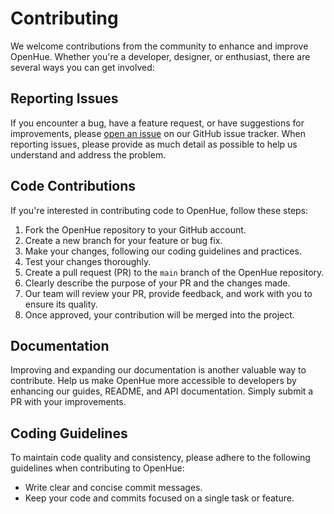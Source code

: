 # Contributing

We welcome contributions from the community to enhance and improve OpenHue.
Whether you're a developer, designer, or enthusiast, there are several ways you can get involved:

## Reporting Issues

If you encounter a bug, have a feature request, or have suggestions for improvements,
please [open an issue](https://github.com/openhue/openhue-api/issues/new) on our GitHub issue tracker.
When reporting issues, please provide as much detail as possible to help us understand and address the problem.

## Code Contributions

If you're interested in contributing code to OpenHue, follow these steps:

1. Fork the OpenHue repository to your GitHub account.
2. Create a new branch for your feature or bug fix.
3. Make your changes, following our coding guidelines and practices.
4. Test your changes thoroughly.
5. Create a pull request (PR) to the `main` branch of the OpenHue repository.
6. Clearly describe the purpose of your PR and the changes made.
7. Our team will review your PR, provide feedback, and work with you to ensure its quality.
8. Once approved, your contribution will be merged into the project.

## Documentation

Improving and expanding our documentation is another valuable way to contribute.
Help us make OpenHue more accessible to developers by enhancing our guides, README, and API documentation.
Simply submit a PR with your improvements.

## Coding Guidelines

To maintain code quality and consistency, please adhere to the following guidelines when contributing to OpenHue:

- Write clear and concise commit messages.
- Keep your code and commits focused on a single task or feature.
